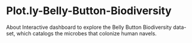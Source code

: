 # Plot.ly-Belly-Button-Biodiversity
About Interactive dashboard to explore the Belly Button Biodiversity data-set, which catalogs the microbes that colonize human navels.
